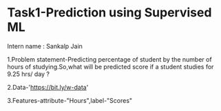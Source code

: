 # Task1-Prediction using Supervised ML

Intern name : Sankalp Jain

1.Problem statement-Predicting percentage of student by the number of hours of studying.So,what will be predicted score if a student studies for 9.25 hrs/ day ?

2.Data-'https://bit.ly/w-data'

3.Features-attribute-"Hours",label-"Scores"
